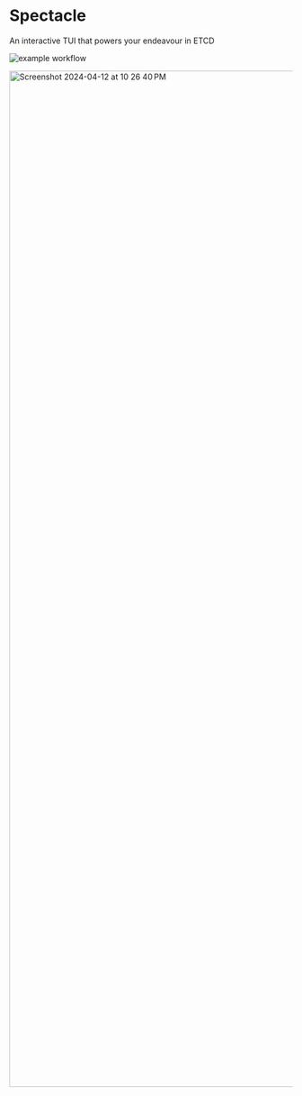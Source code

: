 # Spectacle
An interactive TUI that powers your endeavour in ETCD

![example workflow](https://github.com/MayukhSobo/Spectacle/actions/workflows/go.yml/badge.svg)

<img width="1804" alt="Screenshot 2024-04-12 at 10 26 40 PM" src="https://github.com/MayukhSobo/Spectacle/assets/8527634/2eed1088-ef3b-4996-8a5a-ca40311e3a3e">
